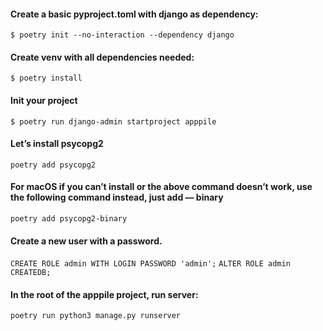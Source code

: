 #### Create a basic pyproject.toml with django as dependency:
`$ poetry init --no-interaction --dependency django`

#### Create venv with all dependencies needed:
`$ poetry install`

#### Init your project
`$ poetry run django-admin startproject apppile`

#### Let’s install psycopg2
`poetry add psycopg2`

#### For macOS if you can’t install or the above command doesn’t work, use the following command instead, just add — binary
`poetry add psycopg2-binary`

#### Create a new user with a password.
`CREATE ROLE admin WITH LOGIN PASSWORD 'admin';`
`ALTER ROLE admin CREATEDB;`

#### In the root of the apppile project, run server:
`poetry run python3 manage.py runserver`

